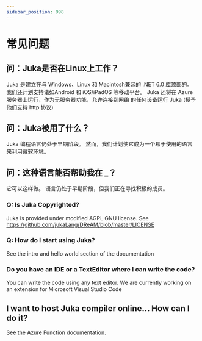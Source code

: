 ```yaml
---
sidebar_position: 998
---
```


# 常见问题

## 问：Juka是否在Linux上工作？

Juka 是建立在与 Windows、Linux 和 Macintosh兼容的 .NET 6.0 库顶部的。 我们还计划支持诸如Android 和 iOS/iPadOS 等移动平台。 Juka 还将在 Azure 服务器上运行，作为无服务器功能，允许连接到网络 的任何设备运行 Juka (授予他们支持 http 协议)

## 问：Juka被用了什么？

Juka 编程语言仍处于早期阶段。 然而，我们计划使它成为一个易于使用的语言 来利用微软环境。

## 问：这种语言能否帮助我在 _？

它可以这样做。 语言仍处于早期阶段，但我们正在寻找积极的成员。


### Q: Is Juka Copyrighted?
Juka is provided under modified AGPL GNU license. See https://github.com/jukaLang/DReAM/blob/master/LICENSE

### Q: How do I start using Juka?
See the intro and hello world section of the documentation

### Do you have an IDE or a TextEditor where I can write the code?
You can write the code using any text editor. We are currently working on an extension for Microsoft Visual Studio Code

## I want to host Juka compiler online... How can I do it?
See the Azure Function documentation.